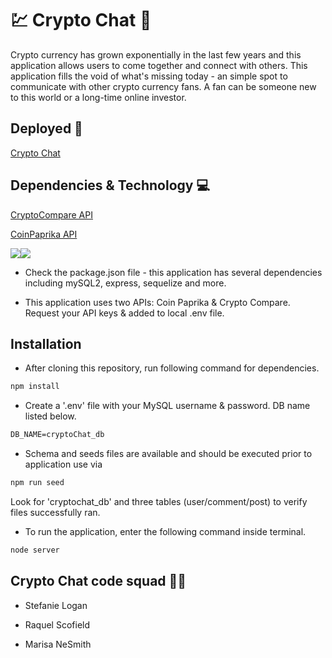 # :chart: Crypto Chat :speech_balloon:

Crypto currency has grown exponentially in the last few years and this application allows users to come together and connect with others. This application fills the void of what's missing today - an simple spot to communicate with other crypto currency fans. A fan can be someone new to this world or a long-time online investor. 

<a name="application"></a>
## Deployed :link:
[Crypto Chat](https://radiant-depths-82308.herokuapp.com/)

## Dependencies & Technology :computer:
[CryptoCompare API](https://min-api.cryptocompare.com/) 

[CoinPaprika API](https://api.coinpaprika.com/) 

<img src="https://img.shields.io/badge/node_JS%20-%231572B6.svg?&style=for-the-badge&logo=nodeJS3&logoColor=white"/><img src="https://img.shields.io/badge/html5%20-%23E34F26.svg?&style=for-the-badge&logo=html5&logoColor=white"/>

* Check the package.json file - this application has several dependencies including mySQL2, express, sequelize and more.

* This application uses two APIs: Coin Paprika & Crypto Compare. Request your API keys & added to local .env file. 

## Installation

* After cloning this repository, run following command for dependencies. 
```md
npm install
```
* Create a '.env' file with your MySQL username & password. DB name listed below.
```md
DB_NAME=cryptoChat_db
```
* Schema and seeds files are available and should be executed prior to application use via
```md
npm run seed
```
Look for 'cryptochat_db' and three tables (user/comment/post) to verify files successfully ran.

* To run the application, enter the following command  inside terminal. 
```md
node server
```

## Crypto Chat code squad :technologist:

* Stefanie Logan

* Raquel Scofield

* Marisa NeSmith